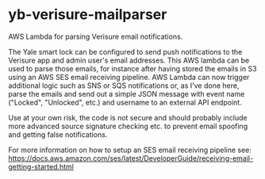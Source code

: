 # yb-verisure-mailparser
AWS Lambda for parsing Verisure email notifications. 

The Yale smart lock can be configured to send push notifications to the Verisure app and admin user's email addresses. This AWS lambda can be used to parse those emails, for instance after having stored the emails in S3 using an AWS SES email receiving pipeline. AWS Lambda can now trigger additional logic such as SNS or SQS notifications or, as I've done here, parse the emails and send out a simple JSON message with event name ("Locked", "Unlocked", etc.) and username to an external API endpoint.

Use at your own risk, the code is not secure and should probably include more advanced source signature checking etc. to prevent email spoofing and getting false notifications.

For more information on how to setup an SES email receiving pipeline see: https://docs.aws.amazon.com/ses/latest/DeveloperGuide/receiving-email-getting-started.html
